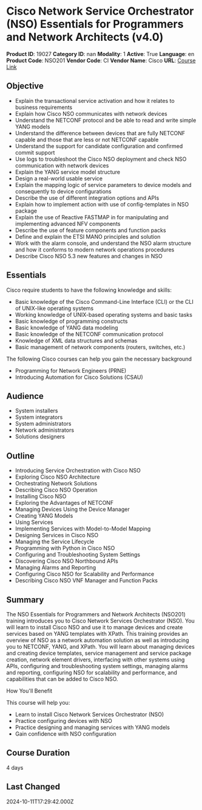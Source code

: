 # Cisco Network Service Orchestrator (NSO) Essentials for Programmers and Network Architects (v4.0)

**Product ID**: 19027
**Category ID**: nan
**Modality**: 1
**Active**: True
**Language**: en
**Product Code**: NSO201
**Vendor Code**: CI
**Vendor Name**: Cisco
**URL**: [Course Link](https://www.fastlaneus.com/course/cisco-nso201)

## Objective
- Explain the transactional service activation and how it relates to business requirements
- Explain how Cisco NSO communicates with network devices
- Understand the NETCONF protocol and be able to read and write simple YANG models
- Understand the difference between devices that are fully NETCONF capable and those that are less or not NETCONF capable
- Understand the support for candidate configuration and confirmed commit support
- Use logs to troubleshoot the Cisco NSO deployment and check NSO communication with network devices
- Explain the YANG service model structure
- Design a real-world usable service
- Explain the mapping logic of service parameters to device models and consequently to device configurations
- Describe the use of different integration options and APIs
- Explain how to implement action with use of config-templates in NSO package
- Explain the use of Reactive FASTMAP in for manipulating and implementing advanced NFV components
- Describe the use of feature components and function packs
- Define and explain the ETSI MANO principles and solution
- Work with the alarm console, and understand the NSO alarm structure and how it conforms to modern network operations procedures
- Describe Cisco NSO 5.3 new features and changes in NSO

## Essentials
Cisco require students to have the following knowledge and skills:


- Basic knowledge of the Cisco Command-Line Interface (CLI) or the CLI of UNIX-like operating systems
- Working knowledge of UNIX-based operating systems and basic tasks
- Basic knowledge of programming constructs
- Basic knowledge of YANG data modeling
- Basic knowledge of the NETCONF communication protocol
- Knowledge of XML data structures and schemas
- Basic management of network components (routers, switches, etc.)

The following Cisco courses can help you gain the necessary background



- Programming for Network Engineers (PRNE)
- Introducing Automation for Cisco Solutions (CSAU)

## Audience
- System installers
- System integrators
- System administrators
- Network administrators
- Solutions designers

## Outline
- Introducing Service Orchestration with Cisco NSO
- Exploring Cisco NSO Architecture
- Orchestrating Network Solutions
- Describing Cisco NSO Operation
- Installing Cisco NSO
- Exploring the Advantages of NETCONF
- Managing Devices Using the Device Manager
- Creating YANG Models
- Using Services
- Implementing Services with Model-to-Model Mapping
- Designing Services in Cisco NSO
- Managing the Service Lifecycle
- Programming with Python in Cisco NSO
- Configuring and Troubleshooting System Settings
- Discovering Cisco NSO Northbound APIs
- Managing Alarms and Reporting
- Configuring Cisco NSO for Scalability and Performance
- Describing Cisco NSO VNF Manager and Function Packs

## Summary
The NSO Essentials for Programmers and Network Architects (NSO201) training introduces you to Cisco Network Services Orchestrator (NSO). You will learn to install Cisco NSO and use it to manage devices and create services based on YANG templates with XPath. This training provides an overview of NSO as a network automation solution as well as introducing you to NETCONF, YANG, and XPath. You will learn about managing devices and creating device templates, service management and service package creation, network element drivers, interfacing with other systems using APIs, configuring and troubleshooting system settings, managing alarms and reporting, configuring NSO for scalability and performance, and capabilities that can be added to Cisco NSO.



How You'll Benefit


This course will help you:



- Learn to install Cisco Network Services Orchestrator (NSO)
- Practice configuring devices with NSO
- Practice designing and managing services with YANG models
- Gain confidence with NSO configuration

## Course Duration
4 days

## Last Changed
2024-10-11T17:29:42.000Z
